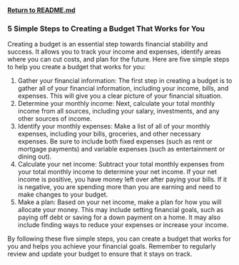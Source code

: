 #### [Return to README.md](https://github.com/luxuriant777/copywriting#finance-articles)

### 5 Simple Steps to Creating a Budget That Works for You
Creating a budget is an essential step towards financial stability and success. It allows you to track your income and expenses, identify areas where you can cut costs, and plan for the future. Here are five simple steps to help you create a budget that works for you:
1. Gather your financial information: The first step in creating a budget is to gather all of your financial information, including your income, bills, and expenses. This will give you a clear picture of your financial situation.
2. Determine your monthly income: Next, calculate your total monthly income from all sources, including your salary, investments, and any other sources of income.
3. Identify your monthly expenses: Make a list of all of your monthly expenses, including your bills, groceries, and other necessary expenses. Be sure to include both fixed expenses (such as rent or mortgage payments) and variable expenses (such as entertainment or dining out).
4. Calculate your net income: Subtract your total monthly expenses from your total monthly income to determine your net income. If your net income is positive, you have money left over after paying your bills. If it is negative, you are spending more than you are earning and need to make changes to your budget.
5. Make a plan: Based on your net income, make a plan for how you will allocate your money. This may include setting financial goals, such as paying off debt or saving for a down payment on a home. It may also include finding ways to reduce your expenses or increase your income.

By following these five simple steps, you can create a budget that works for you and helps you achieve your financial goals. Remember to regularly review and update your budget to ensure that it stays on track.